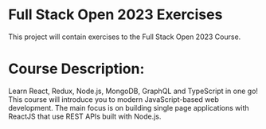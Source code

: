 # Full Stack Open 2023 Exercises
 This project will contain exercises to the Full Stack Open 2023 Course.

 # Course Description:
 Learn React, Redux, Node.js, MongoDB, GraphQL and TypeScript in one go! This course will introduce you to modern JavaScript-based web development. The main focus is on building   single page applications with ReactJS that use REST APIs built with Node.js.
